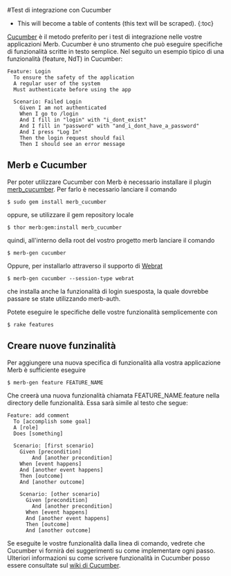#Test di integrazione con Cucumber

* This will become a table of contents (this text will be scraped).
{:toc}

[Cucumber][] è il metodo preferito per i test di integrazione nelle vostre
applicazioni Merb.
Cucumber è uno strumento che può eseguire specifiche di funzionalità scritte
in testo semplice.
Nel seguito un esempio tipico di una funzionalità (feature, NdT) in Cucumber: 

    Feature: Login
      To ensure the safety of the application
      A regular user of the system
      Must authenticate before using the app

      Scenario: Failed Login
        Given I am not authenticated
        When I go to /login
        And I fill in "login" with "i_dont_exist"
        And I fill in "password" with "and_i_dont_have_a_password"
        And I press "Log In"
        Then the login request should fail
        Then I should see an error message

## Merb e Cucumber

Per poter utilizzare Cucumber con Merb è necessario installare il
plugin [merb\_cucumber][].
Per farlo è necessario lanciare il comando

    $ sudo gem install merb_cucumber

oppure, se utilizzare il gem repository locale

    $ thor merb:gem:install merb_cucumber

quindi, all'interno della root del vostro progetto merb lanciare il comando

    $ merb-gen cucumber

Oppure, per installarlo attraverso il supporto di [Webrat][]

    $ merb-gen cucumber --session-type webrat

che installa anche la funzionalità di login suesposta, la quale dovrebbe
passare se state utilizzando merb-auth.

Potete eseguire le specifiche delle vostre funzionalità semplicemente con

    $ rake features

## Creare nuove funzinalità

Per aggiungere una nuova specifica di funzionalità alla vostra applicazione Merb
è sufficiente eseguire

    $ merb-gen feature FEATURE_NAME

Che creerà una nuova funzionalità chiamata FEATURE\_NAME.feature nella
directory delle funzionalità. Essa sarà simile al testo che segue:

    Feature: add comment
      To [accomplish some goal]
      A [role]
      Does [something]

      Scenario: [first scenario]
        Given [precondition]
            And [another precondition]
        When [event happens]
        And [another event happens]
        Then [outcome]
        And [another outcome]

        Scenario: [other scenario]
          Given [precondition]
            And [another precondition]
          When [event happens]
          And [another event happens]
          Then [outcome]
          And [another outcome]

Se eseguite le vostre funzionalità dalla linea di comando, vedrete che Cucumber
vi fornirà dei suggerimenti su come implementare ogni passo.
Ulteriori informazioni su come scrivere funzionalità in Cucumber posso essere
consultate sul [wiki di Cucumber][].

[Cucumber]:         http://github.com/aslakhellesoy/cucumber/wikis/home
[merb\_cucumber]:   http://github.com/david/merb_cucumber/tree/master
[Webrat]:           http://github.com/brynary/webrat/wikis
[wiki di Cucumber]:	http://github.com/aslakhellesoy/cucumber/wikis/home
